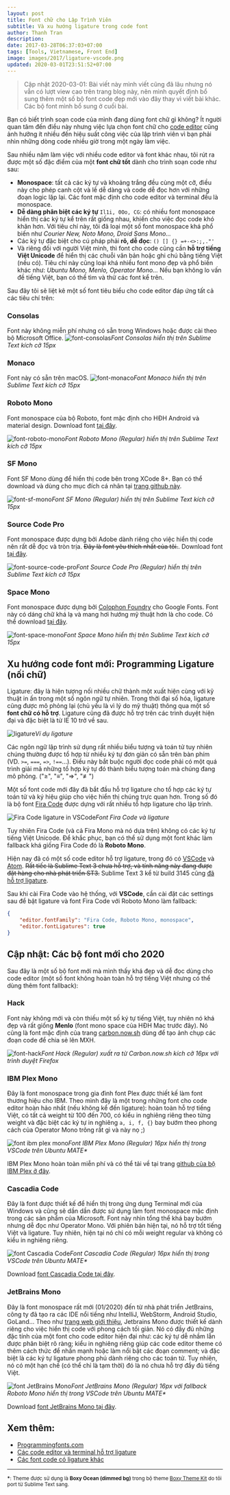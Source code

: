 ```yaml
---
layout: post
title: Font chữ cho Lập Trình Viên
subtitle: Và xu hướng ligature trong code font
author: Thanh Tran
description:
date: 2017-03-28T06:37:03+07:00
tags: [Tools, Vietnamese, Front End]
image: images/2017/ligature-vscode.png
updated: 2020-03-01T23:51:52+07:00
---
```


> Cập nhật 2020-03-01: Bài viết này mình viết cũng đã lâu nhưng nó vẫn có lượt view cao trên trang blog này, nên mình quyết định bổ sung thêm một số bộ font code đẹp mới vào đây thay vì viết bài khác. Các bộ font mình bổ sung ở cuối bài.

Bạn có biết trình soạn code của mình đang dùng font chữ gì không? Ít người quan tâm đến điều này nhưng việc lựa chọn font chữ cho [code editor](https://en.wikipedia.org/wiki/Source_code_editor) cũng ảnh hưởng ít nhiều đến hiệu suất công việc của lập trình viên vì bạn phải nhìn những dòng code nhiều giờ trong một ngày làm việc.

Sau nhiều năm làm việc với nhiều code editor và font khác nhau, tôi rút ra được một số đặc điểm của một **font chữ tốt** dành cho trình soạn code như sau:

- **Monospace**: tất cả các ký tự và khoảng trắng đều cùng một cỡ, điều này cho phép canh cột và lề dễ dàng và code dễ đọc hơn với những đoạn logic lặp lại. Các font mặc định cho code editor và terminal đều là monospace.
- **Dễ dàng phân biệt các ký tự** `Il1i, 0Oo, CG`: có nhiều font monospace hiển thị các ký tự kể trên rất giống nhau, khiến cho việc đọc code khó khăn hơn. Với tiêu chí này, tôi đã loại một số font monospace khá phổ biến như _Courier New, Noto Mono, Droid Sans Mono..._
- Các ký tự đặc biệt cho cú pháp phải **rõ, dễ đọc**: `() [] {} =+-<>:;,."'`
- Và riêng đối với người Việt mình, thì font cho code cũng cần **hỗ trợ tiếng Việt Unicode** để hiển thị các chuỗi văn bản hoặc ghi chú bằng tiếng Việt (nếu có). Tiêu chí này cũng loại khá nhiều font mono đẹp và phổ biến khác như: _Ubuntu Mono, Menlo, Operator Mono..._ Nếu bạn không lo vấn đề tiếng Việt, bạn có thể tìm và thử các font kể trên.

Sau đây tôi sẽ liệt kê một số font tiêu biểu cho code editor đáp ứng tất cả các tiêu chí trên:

### Consolas
Font này không miễn phí nhưng có sẵn trong Windows hoặc được cài theo bộ Microsoft Office.
![font-consolas](/images/2017/font-consolas.png)_Font Consolas hiển thị trên Sublime Text kích cỡ 15px_

### Monaco
Font này có sẵn trên macOS.
![font-monaco](/images/2017/font-monaco.png)_Font Monaco hiển thị trên Sublime Text kích cỡ 15px_

### Roboto Mono
Font monospace của bộ Roboto, font mặc định cho HĐH Android và material design. Download font [tại đây](https://github.com/google/fonts/tree/master/apache/robotomono).

![font-roboto-mono](/images/2017/font-roboto-mono.png)_Font Roboto Mono (Regular) hiển thị trên Sublime Text kích cỡ 15px_

### SF Mono
Font SF Mono dùng để hiển thị code bên trong XCode 8+. Bạn có thể download và dùng cho mục đích cá nhân tại [trang github này](https://github.com/muhasturk/SFMono).

![font-sf-mono](/images/2017/font-sf-mono.png)_Font SF Mono (Regular) hiển thị trên Sublime Text kích cỡ 15px_

### Source Code Pro
Font monospace được dựng bởi Adobe dành riêng cho việc hiển thị code nên rất dễ đọc và tròn trịa. <del>Đây là font yêu thích nhất của tôi.</del>. Download font [tại đây](https://github.com/adobe-fonts/source-code-pro).

![font-source-code-pro](/images/2017/font-source-code-pro.png)_Font Source Code Pro (Regular) hiển thị trên Sublime Text kích cỡ 15px_

### Space Mono
Font monospace được dựng bởi [Colophon Foundry](https://medium.com/google-design/introducing-space-mono-a-new-monospaced-typeface-by-colophon-foundry-for-google-fonts-84367eac6dfb#.ck1mpvy6z) cho Google Fonts. Font này có dáng chữ khá lạ và mang hơi hướng mỹ thuật hơn là cho code. Có thể download [tại đây](https://github.com/googlefonts/spacemono).

![font-space-mono](/images/2017/font-space-mono.png)_Font Space Mono hiển thị trên Sublime Text kích cỡ 15px_

## Xu hướng code font mới: Programming Ligature (nối chữ)

Ligature: đây là hiện tượng nối nhiều chữ thành một xuất hiện cùng với kỹ thuật in ấn trong một số ngôn ngữ tự nhiên. Trong thời đại số hóa, ligature cũng được mô phỏng lại (chủ yếu là vì lý do mỹ thuật) thông qua một số **font chữ có hỗ trợ**. Ligature cũng đã được hỗ trợ trên các trình duyệt hiện đại và đặc biệt là từ IE 10 trở về sau.

![ligature](/images/2017/ligature-drawing.svg)_Ví dụ ligature_

Các ngôn ngữ lập trình sử dụng rất nhiều biểu tượng và toán tử tuy nhiên chúng thường được tổ hợp từ nhiều ký tự đơn giản có sẵn trên bàn phím (VD. `>=`, `===`, `=>`, `!==`...). Điều này bắt buộc người đọc code phải có một quá trình giải mã những tổ hợp ký tự đó thành biểu tượng toán mà chúng đang mô phỏng. ("≥", "≡", "⇒", "≢")

Một số font code mới đây đã bắt đầu hỗ trợ ligature cho tổ hợp các ký tự toán tử và ký hiệu giúp cho việc hiển thị chúng trực quan hơn. Trong số đó là bộ font [Fira Code](https://github.com/tonsky/FiraCode) được dựng với rất nhiều tổ hợp ligature cho lập trình.

![Fira Code ligature in VSCode](/images/2017/ligature-vscode.png)_Font Fira Code và ligature_

Tuy nhiên Fira Code (và cả Fira Mono mà nó dựa trên) không có các ký tự tiếng Việt Unicode. Để khắc phục, bạn có thể sử dụng một font khác làm fallback khá giống Fira Code đó là **Roboto Mono**.

Hiện nay đã có một số code editor hỗ trợ ligature, trong đó có [VSCode](https://code.visualstudio.com/) và [Atom](https://atom.io/). <del>Rất tiếc là Sublime Text 3 chưa hỗ trợ, và tính năng này đang được đặt hàng cho nhà phát triển ST3.</del> Sublime Text 3 kể từ build 3145 cũng [đã hỗ trợ ligature](https://news.ycombinator.com/item?id=15413543).

Sau khi cài Fira Code vào hệ thống, với **VSCode**, cần cài đặt các settings sau để bật ligature và font Fira Code với Roboto Mono làm fallback:

```json
{
    "editor.fontFamily": "Fira Code, Roboto Mono, monospace",
    "editor.fontLigatures": true
}
```

## Cập nhật: Các bộ font mới cho 2020

Sau đây là một số bộ font mới mà mình thấy khá đẹp và dễ đọc dùng cho code editor (một số font không hoàn toàn hỗ trợ tiếng Việt nhưng có thể dùng thêm font fallback):

### Hack

Font này không mới và còn thiếu một số ký tự tiếng Việt, tuy nhiên nó khá đẹp và rất giống **Menlo** (font mono space của HĐH Mac trước đây). Nó cũng là font mặc định của trang [carbon.now.sh](https://carbon.now.sh) dùng để tạo ảnh chụp các đoạn code để chia sẻ lên MXH.

![font-hack](/images/2020/font-hack.png)_Font Hack (Regular) xuất ra từ Carbon.now.sh kích cỡ 16px với trình duyệt Firefox_

### IBM Plex Mono

Đây là font monospace trong gia đình font Plex được thiết kế làm font thương hiệu cho IBM. Theo mình đây là một trong những font cho code editor hoàn hảo nhất (nếu không kể đến ligature): hoàn toàn hỗ trợ tiếng Việt, có tất cả weight từ 100 đến 700, có kiểu in nghiêng riêng theo từng weight và đặc biệt các ký tự in nghiêng `a, i, f, {}` bay bướm theo phong cách của Operator Mono trông rất gì và này nọ ;)

![font ibm plex mono](/images/2020/font-ibm-plex-mono.png)_Font IBM Plex Mono (Regular) 16px hiển thị trong VSCode trên Ubuntu MATE*_

IBM Plex Mono hoàn toàn miễn phí và có thể tải về tại trang [github của bộ IBM Plex ở đây](https://github.com/IBM/plex).

### Cascadia Code

Đây là font được thiết kế để hiển thị trong ứng dụng Terminal mới của Windows và cũng sẽ dần dần được sử dụng làm font monospace mặc định trong các sản phẩm của Microsoft. Font này nhìn tổng thể khá bay bướm nhưng dễ đọc như Operator Mono. Với phiên bản hiện tại, nó hỗ trợ tốt tiếng Việt và ligature. Tuy nhiên, hiện tại nó chỉ có mỗi weight regular và không có kiểu in nghiêng riêng.

![font Cascadia Code](/images/2020/font-cascadia-code.png)_Font Cascadia Code (Regular) 16px hiển thị trong VSCode trên Ubuntu MATE*_

Download [font Cascadia Code tại đây](https://github.com/microsoft/cascadia-code/releases).

### JetBrains Mono

Đây là font monospace rất mới (01/2020) đến từ nhà phát triển JetBrains, công ty đã tạo ra các IDE nổi tiếng như IntelliJ, WebStorm, Android Studio, GoLand... Theo như [trang web giới thiệu](https://www.jetbrains.com/lp/mono/), Jetbrains Mono được thiết kế dành riêng cho việc hiển thị code với phong cách tối giản. Nó có đầy đủ những đặc tính của một font cho code editor hiện đại như: các ký tự dễ nhầm lẫn được phân biệt rõ ràng; kiểu in nghiêng riêng giúp các code editor theme có thêm cách thức để nhấn mạnh hoặc làm nổi bật các đoạn comment; và đặc biệt là các ký tự ligature phong phú dành riêng cho các toán tử. Tuy nhiên, nó có một hạn chế (có thể chỉ là tạm thời) đó là nó chưa hỗ trợ đầy đủ tiếng Việt.

![font JetBrains Mono](/images/2020/font-jetbrains-mono.png)_Font JetBrains Mono (Regular) 16px với fallback Roboto Mono hiển thị trong VSCode trên Ubuntu MATE*_

Download [font JetBrains Mono tại đây](https://www.jetbrains.com/lp/mono/).

## Xem thêm:

- [Programmingfonts.com](http://app.programmingfonts.org/#firacode)
- [Các code editor và terminal hỗ trợ ligature](https://github.com/tonsky/FiraCode#editor-support)
- [Các font code có ligature khác](https://github.com/tonsky/FiraCode#alternatives)

---
<small><strong>*</strong>: Theme được sử dụng là **Boxy Ocean (dimmed bg)** trong bộ theme [Boxy Theme Kit](https://marketplace.visualstudio.com/items?itemName=trongthanh.theme-boxythemekit) do tôi port từ Sublime Text sang.</small>
